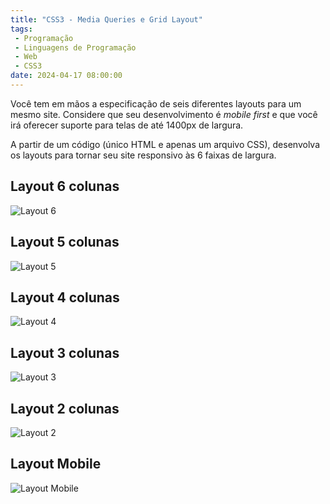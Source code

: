 ```yaml
---
title: "CSS3 - Media Queries e Grid Layout"
tags:
 - Programação
 - Linguagens de Programação
 - Web
 - CSS3
date: 2024-04-17 08:00:00
---
```



Você tem em mãos a especificação de seis diferentes layouts para um mesmo site. Considere que seu desenvolvimento é *mobile first* e que você irá oferecer suporte para telas de até 1400px de largura.

A partir de um código (único HTML e apenas um arquivo CSS), desenvolva os layouts para tornar seu site responsivo às 6 faixas de  largura. 


## Layout 6 colunas

![Layout 6](img/layout-6-colunas.png)

## Layout 5 colunas
![Layout 5](img/layout-5-colunas.png)

## Layout 4 colunas
![Layout 4](img/layout-4-colunas.png)


## Layout 3 colunas
![Layout 3](img/layout-3-colunas.png)


## Layout 2 colunas
![Layout 2](img/layout-2-colunas.png)

## Layout Mobile
![Layout Mobile](img/layout-mobile.png)